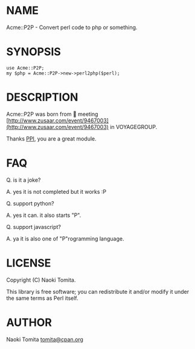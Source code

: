 # NAME

Acme::P2P - Convert perl code to php or something.

# SYNOPSIS

    use Acme::P2P;
    my $php = Acme::P2P->new->perl2php($perl);

# DESCRIPTION

Acme::P2P was born from :sushi: meeting [http://www.zusaar.com/event/9467003](http://www.zusaar.com/event/9467003)
in VOYAGEGROUP.

Thanks [PPI](http://search.cpan.org/perldoc?PPI), you are a great module.

# FAQ

Q. is it a joke?

A. yes it is not completed but it works :P

Q. support python?

A. yes it can. it also starts "P".

Q. support javascript?

A. ya it is also one of "P"rogramming language.

# LICENSE

Copyright (C) Naoki Tomita.

This library is free software; you can redistribute it and/or modify
it under the same terms as Perl itself.

# AUTHOR

Naoki Tomita <tomita@cpan.org>
